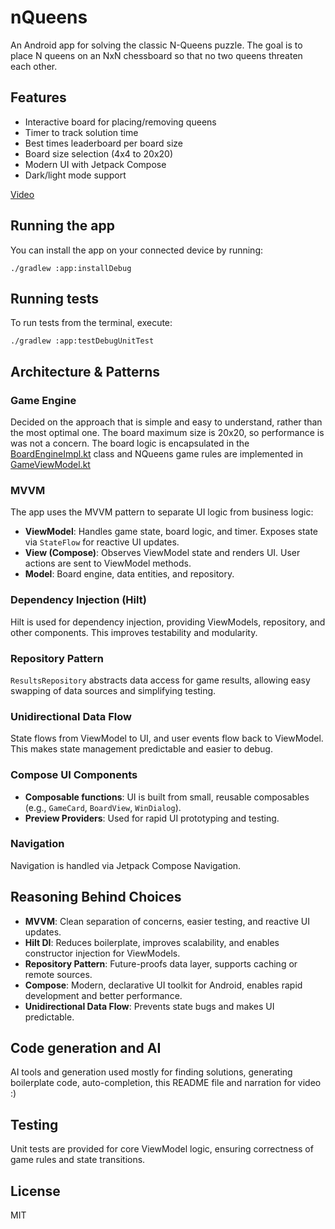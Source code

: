 # nQueens

An Android app for solving the classic N-Queens puzzle. The goal is to place N queens on an NxN chessboard so that no two queens threaten each other.

## Features

- Interactive board for placing/removing queens
- Timer to track solution time
- Best times leaderboard per board size
- Board size selection (4x4 to 20x20)
- Modern UI with Jetpack Compose
- Dark/light mode support

[Video](nqueens_demo.mp4)

## Running the app

You can install the app on your connected device by running:

```
./gradlew :app:installDebug
```

## Running tests

To run tests from the terminal, execute:

```
./gradlew :app:testDebugUnitTest
```

## Architecture & Patterns

### Game Engine

Decided on the approach that is simple and easy to understand, rather than the most optimal one. The board maximum size is 20x20, so performance is was not a concern.
The board logic is encapsulated in the [BoardEngineImpl.kt](app/src/main/java/com/jarosz/szymon/nqueens/board/BoardEngineImpl.kt) class and NQueens game rules are implemented in [GameViewModel.kt](app/src/main/java/com/jarosz/szymon/nqueens/ui/game/GameViewModel.kt)

### MVVM

The app uses the MVVM pattern to separate UI logic from business logic:

- **ViewModel**: Handles game state, board logic, and timer. Exposes state via `StateFlow` for reactive UI updates.
- **View (Compose)**: Observes ViewModel state and renders UI. User actions are sent to ViewModel methods.
- **Model**: Board engine, data entities, and repository.

### Dependency Injection (Hilt)

Hilt is used for dependency injection, providing ViewModels, repository, and other components. This improves testability and modularity.

### Repository Pattern

`ResultsRepository` abstracts data access for game results, allowing easy swapping of data sources and simplifying testing.

### Unidirectional Data Flow

State flows from ViewModel to UI, and user events flow back to ViewModel. This makes state management predictable and easier to debug.

### Compose UI Components

- **Composable functions**: UI is built from small, reusable composables (e.g., `GameCard`, `BoardView`, `WinDialog`).
- **Preview Providers**: Used for rapid UI prototyping and testing.

### Navigation

Navigation is handled via Jetpack Compose Navigation.

## Reasoning Behind Choices

- **MVVM**: Clean separation of concerns, easier testing, and reactive UI updates.
- **Hilt DI**: Reduces boilerplate, improves scalability, and enables constructor injection for ViewModels.
- **Repository Pattern**: Future-proofs data layer, supports caching or remote sources.
- **Compose**: Modern, declarative UI toolkit for Android, enables rapid development and better performance.
- **Unidirectional Data Flow**: Prevents state bugs and makes UI predictable.

## Code generation and AI

AI tools and generation used mostly for finding solutions, generating boilerplate code, auto-completion, this README file and narration for video :) 

## Testing

Unit tests are provided for core ViewModel logic, ensuring correctness of game rules and state transitions.

## License

MIT
